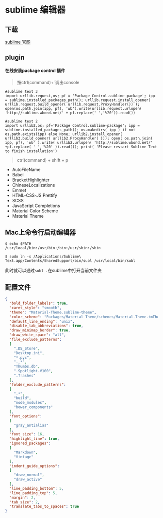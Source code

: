 # sublime 编辑器

## 下载
[sublime 官网](http://www.sublimetext.com/)

## plugin

#### 在线安装package control 插件

> 按ctrl(command)+`调出console

```shell
#sublime text 3
import urllib.request,os; pf = 'Package Control.sublime-package'; ipp = sublime.installed_packages_path(); urllib.request.install_opener( urllib.request.build_opener( urllib.request.ProxyHandler()) ); open(os.path.join(ipp, pf), 'wb').write(urllib.request.urlopen( 'http://sublime.wbond.net/' + pf.replace(' ','%20')).read())

#sublime text 2
import urllib2,os; pf='Package Control.sublime-package'; ipp = sublime.installed_packages_path(); os.makedirs( ipp ) if not os.path.exists(ipp) else None; urllib2.install_opener( urllib2.build_opener( urllib2.ProxyHandler( ))); open( os.path.join( ipp, pf), 'wb' ).write( urllib2.urlopen( 'http://sublime.wbond.net/' +pf.replace( ' ','%20' )).read()); print( 'Please restart Sublime Text to finish installation')
```

> ctrl(command) + shift + p

* AutoFileName
* Babel
* BracketHighlighter
* ChineseLocalizations
* Emmet
* HTML-CSS-JS Prettify
* SCSS
* JavaScript Completions
* Material Color Scheme
* Material Theme

## Mac上命令行启动编辑器

```shell
$ echo $PATH
/usr/local/bin:/usr/bin:/bin:/usr/sbin:/sbin 

$ sudo ln -s /Applications/Sublime\ Text.app/Contents/SharedSupport/bin/subl /usr/local/bin/subl
```

此时就可以通过`subl .`在sublime中打开当前文件夹

## 配置文件
```json
{
  "bold_folder_labels": true,
  "caret_style": "smooth",
  "theme": "Material-Theme.sublime-theme",
  "color_scheme": "Packages/Material Theme/schemes/Material-Theme.tmTheme",
  "default_line_ending": "unix",
  "disable_tab_abbreviations": true,
  "draw_minimap_border": true,
  "draw_white_space": "all",
  "file_exclude_patterns":
  [
    ".DS_Store",
    "Desktop.ini",
    "*.pyc",
    "._*",
    "Thumbs.db",
    ".Spotlight-V100",
    ".Trashes"
  ],
  "folder_exclude_patterns":
  [
    ".*",
    "build",
    "node_modules",
    "bower_components"
  ],
  "font_options":
  [
    "gray_antialias"
  ],
  "font_size": 16,
  "highlight_line": true,
  "ignored_packages":
  [
    "Markdown",
    "Vintage"
  ],
  "indent_guide_options":
  [
    "draw_normal",
    "draw_active"
  ],
  "line_padding_bottom": 5,
  "line_padding_top": 5,
  "margin": 2,
  "tab_size": 2,
  "translate_tabs_to_spaces": true
}

```